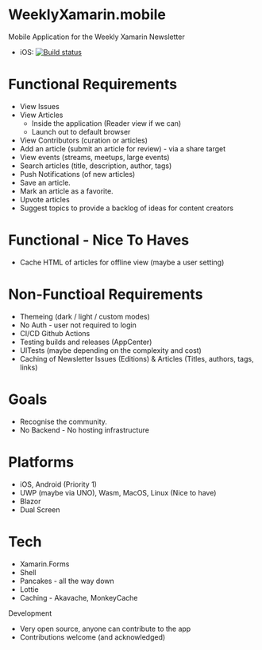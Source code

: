 # WeeklyXamarin.mobile
Mobile Application for the Weekly Xamarin Newsletter

- iOS: [![Build status](https://build.appcenter.ms/v0.1/apps/09fc316d-728a-4ff7-a71a-b45530485cc2/branches/master/badge)](https://appcenter.ms)

# Functional Requirements
* View Issues
* View Articles 
  * Inside the application (Reader view if we can)
  * Launch out to default browser
* View Contributors (curation or articles)
* Add an article (submit an article for review) - via a share target
* View events (streams, meetups, large events)
* Search articles (title, description, author, tags)
* Push Notifications (of new articles)
* Save an article.
* Mark an article as a favorite.
* Upvote articles
* Suggest topics to provide a backlog of ideas for content creators

# Functional - Nice To Haves
* Cache HTML of articles for offline view (maybe a user setting)

# Non-Functioal Requirements
* Themeing (dark / light / custom modes)
* No Auth - user not required to login
* CI/CD Github Actions
* Testing builds and releases (AppCenter)
* UITests (maybe depending on the complexity and cost)
* Caching of Newsletter Issues (Editions) & Articles (Titles, authors, tags, links)

# Goals
* Recognise the community.
* No Backend - No hosting infrastructure

# Platforms
* iOS, Android (Priority 1)
* UWP (maybe via UNO), Wasm, MacOS, Linux (Nice to have)
* Blazor
* Dual Screen

# Tech
* Xamarin.Forms
* Shell
* Pancakes - all the way down
* Lottie
* Caching - Akavache, MonkeyCache

Development
 * Very open source, anyone can contribute to the app
 * Contributions welcome (and acknowledged)
